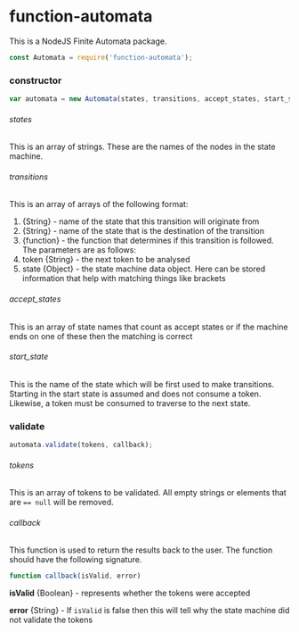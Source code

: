 # function-automata
This is a NodeJS Finite Automata package.

```javascript
const Automata = require('function-automata');
```

### constructor

```javascript
var automata = new Automata(states, transitions, accept_states, start_state);
```

###### states
This is an array of strings. These are the names of the nodes in the state machine.

###### transitions
This is an array of arrays of the following format:
1. {String} - name of the state that this transition will originate from
2. {String} - name of the state that is the destination of the transition
3. {function} - the function that determines if this transition is followed. The parameters are as follows:
 1. token {String} - the next token to be analysed
 2. state {Object} - the state machine data object. Here can be stored information that help with matching things like brackets

###### accept_states
This is an array of state names that count as accept states or if the machine ends on one of these then the matching is correct

###### start_state
This is the name of the state which will be first used to make transitions. Starting in the start state is assumed and does not consume a token. Likewise, a token must be consumed to traverse to the next state.

### validate
```javascript
automata.validate(tokens, callback);
```

###### tokens
This is an array of tokens to be validated. All empty strings or elements that are `== null` will be removed.

###### callback
This function is used to return the results back to the user. The function should have the following signature.

```javascript
function callback(isValid, error)
```
**isValid** {Boolean} - represents whether the tokens were accepted

**error** {String} - If `isValid` is false then this will tell why the state machine did not validate the tokens
